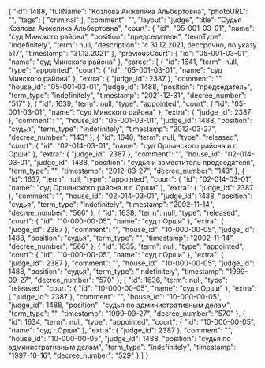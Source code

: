 {
    "id": 1488,
    "fullName": "Козлова Анжелика Альбертовна",
    "photoURL": "",
    "tags": [
        "criminal"
    ],
    "comment": "",
    "layout": "judge",
    "title": "Судья Козлова Анжелика Альбертовна",
    "court": {
        "id": "05-001-03-01",
        "name": "суд Минского района",
        "position": "председатель",
        "termType": "indefinitely",
        "term": null,
        "description": "c 31.12.2021, бессрочно, по указу 517",
        "timestamp": "31.12.2021"
    },
    "previousCourt": {
        "id": "05-001-03-01",
        "name": "суд Минского района"
    },
    "career": [
        {
            "id": 1641,
            "term": null,
            "type": "appointed",
            "court": {
                "id": "05-001-03-01",
                "name": "суд Минского района"
            },
            "extra": {
                "judge_id": 2387
            },
            "comment": "",
            "house_id": "05-001-03-01",
            "judge_id": 1488,
            "position": "председатель",
            "term_type": "indefinitely",
            "timestamp": "2021-12-31",
            "decree_number": "517"
        },
        {
            "id": 1639,
            "term": null,
            "type": "appointed",
            "court": {
                "id": "05-001-03-01",
                "name": "суд Минского района"
            },
            "extra": {
                "judge_id": 2387
            },
            "comment": "",
            "house_id": "05-001-03-01",
            "judge_id": 1488,
            "position": "судья",
            "term_type": "indefinitely",
            "timestamp": "2012-03-27",
            "decree_number": "143"
        },
        {
            "id": 1640,
            "term": null,
            "type": "released",
            "court": {
                "id": "02-014-03-01",
                "name": "суд Оршанского района и г. Орши"
            },
            "extra": {
                "judge_id": 2387
            },
            "comment": "",
            "house_id": "02-014-03-01",
            "judge_id": 1488,
            "position": "судья и заместитель председателя",
            "term_type": "",
            "timestamp": "2012-03-27",
            "decree_number": "143"
        },
        {
            "id": 1637,
            "term": null,
            "type": "appointed",
            "court": {
                "id": "02-014-03-01",
                "name": "суд Оршанского района и г. Орши"
            },
            "extra": {
                "judge_id": 2387
            },
            "comment": "",
            "house_id": "02-014-03-01",
            "judge_id": 1488,
            "position": "судья",
            "term_type": "indefinitely",
            "timestamp": "2002-11-14",
            "decree_number": "566"
        },
        {
            "id": 1638,
            "term": null,
            "type": "released",
            "court": {
                "id": "10-000-00-05",
                "name": "суд г.Орши"
            },
            "extra": {
                "judge_id": 2387
            },
            "comment": "",
            "house_id": "10-000-00-05",
            "judge_id": 1488,
            "position": "судья",
            "term_type": "",
            "timestamp": "2002-11-14",
            "decree_number": "566"
        },
        {
            "id": 1635,
            "term": null,
            "type": "appointed",
            "court": {
                "id": "10-000-00-05",
                "name": "суд г.Орши"
            },
            "extra": {
                "judge_id": 2387
            },
            "comment": "",
            "house_id": "10-000-00-05",
            "judge_id": 1488,
            "position": "судья",
            "term_type": "indefinitely",
            "timestamp": "1999-09-27",
            "decree_number": "570"
        },
        {
            "id": 1636,
            "term": null,
            "type": "released",
            "court": {
                "id": "10-000-00-05",
                "name": "суд г.Орши"
            },
            "extra": {
                "judge_id": 2387
            },
            "comment": "",
            "house_id": "10-000-00-05",
            "judge_id": 1488,
            "position": "судья по административным делам",
            "term_type": "",
            "timestamp": "1999-09-27",
            "decree_number": "570"
        },
        {
            "id": 1634,
            "term": null,
            "type": "appointed",
            "court": {
                "id": "10-000-00-05",
                "name": "суд г.Орши"
            },
            "extra": {
                "judge_id": 2387
            },
            "comment": "",
            "house_id": "10-000-00-05",
            "judge_id": 1488,
            "position": "судья по административным делам",
            "term_type": "indefinitely",
            "timestamp": "1997-10-16",
            "decree_number": "529"
        }
    ]
}